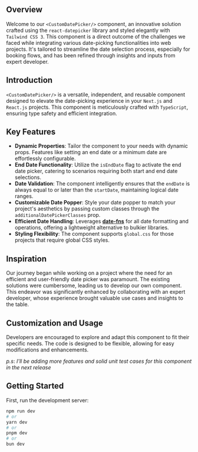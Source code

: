 ## Overview

Welcome to our `<CustomDatePicker/>` component, an innovative solution crafted using the `react-datepicker` library and styled elegantly with `Tailwind CSS 3`. This component is a direct outcome of the challenges we faced while integrating various date-picking functionalities into web projects. It's tailored to streamline the date selection process, especially for booking flows, and has been refined through insights and inputs from expert developer.

## Introduction
`<CustomDatePicker/>` is a versatile, independent, and reusable component designed to elevate the date-picking experience in your `Next.js` and `React.js` projects. This component is meticulously crafted with `TypeScript`, ensuring type safety and efficient integration.
 
## Key Features
- **Dynamic Properties**: Tailor the component to your needs with dynamic props. Features like setting an end date or a minimum date are effortlessly configurable.
- **End Date Functionality**: Utilize the `isEndDate` flag to activate the end date picker, catering to scenarios requiring both start and end date selections.
- **Date Validation**: The component intelligently ensures that the `endDate` is always equal to or later than the `startDate`, maintaining logical date ranges.
- **Customizable Date Popper**: Style your date popper to match your project's aesthetics by passing custom classes through the `additionalDatePickerClasses` prop.
- **Efficient Date Handling**: Leverages **[date-fns](https://date-fns.org/)** for all date formatting and operations, offering a lightweight alternative to bulkier libraries.
- **Styling Flexibility**: The component supports `global.css` for those projects that require global CSS styles. 

## Inspiration

Our journey began while working on a project where the need for an efficient and user-friendly date picker was paramount. The existing solutions were cumbersome, leading us to develop our own component. This endeavor was significantly enhanced by collaborating with an expert developer, whose experience brought valuable use cases and insights to the table.

## Customization and Usage

Developers are encouraged to explore and adapt this component to fit their specific needs. The code is designed to be flexible, allowing for easy modifications and enhancements.

_p.s_: _I'll be adding more features and solid unit test cases for this component in the next release_

## Getting Started

First, run the development server:

```bash
npm run dev
# or
yarn dev
# or
pnpm dev
# or
bun dev
```
